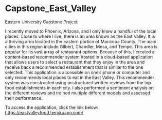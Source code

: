 # Capstone_East_Valley
Eastern University Capstone Project

I recently moved to Phoenix, Arizona, and I only know a handful of the local places. Close to where I live, there is an area known as the East Valley. It is a thriving area located in the eastern portion of Maricopa County. The main cities in this region include Gilbert, Chandler, Mesa, and Tempe. This area is popular for its vast array of restaurant options. Because of this, I created a content-based recommender system hosted in a cloud-based application that allows users to select a restaurant that they enjoy in the area and receive back a recommended establishment that is similar to the one selected. This application is accessible on one’s phone or computer and only recommends local places to eat in the East Valley. This recommender system was constructed using unstructured written reviews from the top food establishments in each city. I also performed a sentiment analysis on the different reviews and trained multiple different models and assessed their performance. 



To access the application, click the link below: 
https://eastvalleyfood.herokuapp.com/

